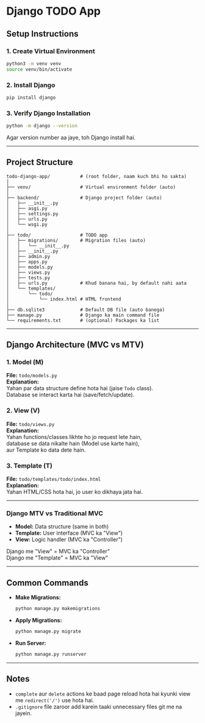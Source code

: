 # Django TODO App

## Setup Instructions

### 1. Create Virtual Environment

```bash
python3 -m venv venv
source venv/bin/activate
```

### 2. Install Django

```bash
pip install django
```

### 3. Verify Django Installation

```bash
python -m django --version
```

Agar version number aa jaye, toh Django install hai.

---

## Project Structure

```
todo-django-app/           # (root folder, naam kuch bhi ho sakta)
│
├── venv/                  # Virtual environment folder (auto)
│
├── backend/               # Django project folder (auto)
│   ├── __init__.py
│   ├── asgi.py
│   ├── settings.py
│   ├── urls.py
│   └── wsgi.py
│
├── todo/                  # TODO app
│   ├── migrations/        # Migration files (auto)
│   │   └── __init__.py
│   ├── __init__.py
│   ├── admin.py
│   ├── apps.py
│   ├── models.py
│   ├── views.py
│   ├── tests.py
│   ├── urls.py            # Khud banana hai, by default nahi aata
│   └── templates/
│       └── todo/
│           └── index.html # HTML frontend
│
├── db.sqlite3             # Default DB file (auto banega)
├── manage.py              # Django ka main command file
└── requirements.txt       # (optional) Packages ka list
```

---

## Django Architecture (MVC vs MTV)

### 1. Model (M)

**File:** `todo/models.py`  
**Explanation:**  
Yahan par data structure define hota hai (jaise `Todo` class).  
Database se interact karta hai (save/fetch/update).

### 2. View (V)

**File:** `todo/views.py`  
**Explanation:**  
Yahan functions/classes likhte ho jo request lete hain,  
database se data nikalte hain (Model use karte hain),  
aur Template ko data dete hain.

### 3. Template (T)

**File:** `todo/templates/todo/index.html`  
**Explanation:**  
Yahan HTML/CSS hota hai, jo user ko dikhaya jata hai.

---

### Django MTV vs Traditional MVC

- **Model:** Data structure (same in both)
- **Template:** User interface (MVC ka "View")
- **View:** Logic handler (MVC ka "Controller")

Django me "View" = MVC ka "Controller"  
Django me "Template" = MVC ka "View"

---

## Common Commands

- **Make Migrations:**
  ```bash
  python manage.py makemigrations
  ```
- **Apply Migrations:**
  ```bash
  python manage.py migrate
  ```
- **Run Server:**
  ```bash
  python manage.py runserver
  ```

---

## Notes

- `complete` aur `delete` actions ke baad page reload hota hai kyunki view me `redirect('/')` use hota hai.
- `.gitignore` file zaroor add karein taaki unnecessary files git me na jayein.

